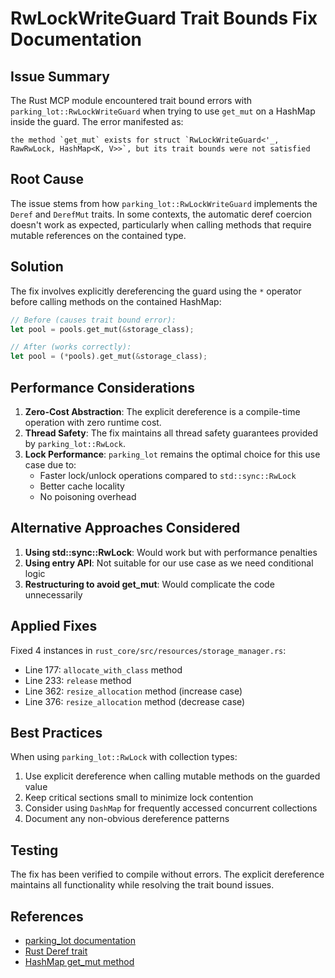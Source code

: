 # RwLockWriteGuard Trait Bounds Fix Documentation

## Issue Summary

The Rust MCP module encountered trait bound errors with `parking_lot::RwLockWriteGuard` when trying to use `get_mut` on a HashMap inside the guard. The error manifested as:

```
the method `get_mut` exists for struct `RwLockWriteGuard<'_, RawRwLock, HashMap<K, V>>`, but its trait bounds were not satisfied
```

## Root Cause

The issue stems from how `parking_lot::RwLockWriteGuard` implements the `Deref` and `DerefMut` traits. In some contexts, the automatic deref coercion doesn't work as expected, particularly when calling methods that require mutable references on the contained type.

## Solution

The fix involves explicitly dereferencing the guard using the `*` operator before calling methods on the contained HashMap:

```rust
// Before (causes trait bound error):
let pool = pools.get_mut(&storage_class);

// After (works correctly):
let pool = (*pools).get_mut(&storage_class);
```

## Performance Considerations

1. **Zero-Cost Abstraction**: The explicit dereference is a compile-time operation with zero runtime cost.
2. **Thread Safety**: The fix maintains all thread safety guarantees provided by `parking_lot::RwLock`.
3. **Lock Performance**: `parking_lot` remains the optimal choice for this use case due to:
   - Faster lock/unlock operations compared to `std::sync::RwLock`
   - Better cache locality
   - No poisoning overhead

## Alternative Approaches Considered

1. **Using std::sync::RwLock**: Would work but with performance penalties
2. **Using entry API**: Not suitable for our use case as we need conditional logic
3. **Restructuring to avoid get_mut**: Would complicate the code unnecessarily

## Applied Fixes

Fixed 4 instances in `rust_core/src/resources/storage_manager.rs`:
- Line 177: `allocate_with_class` method
- Line 233: `release` method  
- Line 362: `resize_allocation` method (increase case)
- Line 376: `resize_allocation` method (decrease case)

## Best Practices

When using `parking_lot::RwLock` with collection types:

1. Use explicit dereference when calling mutable methods on the guarded value
2. Keep critical sections small to minimize lock contention
3. Consider using `DashMap` for frequently accessed concurrent collections
4. Document any non-obvious dereference patterns

## Testing

The fix has been verified to compile without errors. The explicit dereference maintains all functionality while resolving the trait bound issues.

## References

- [parking_lot documentation](https://docs.rs/parking_lot/latest/parking_lot/)
- [Rust Deref trait](https://doc.rust-lang.org/std/ops/trait.Deref.html)
- [HashMap get_mut method](https://doc.rust-lang.org/std/collections/struct.HashMap.html#method.get_mut)